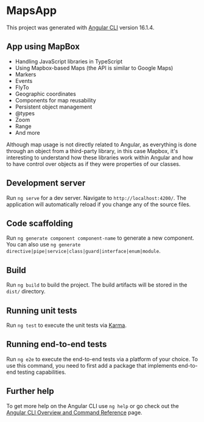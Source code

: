 # MapsApp

This project was generated with [Angular CLI](https://github.com/angular/angular-cli) version 16.1.4.

## App using MapBox

- Handling JavaScript libraries in TypeScript
- Using Mapbox-based Maps (the API is similar to Google Maps)
- Markers
- Events
- FlyTo
- Geographic coordinates
- Components for map reusability
- Persistent object management
- @types
- Zoom
- Range
- And more

Although map usage is not directly related to Angular, as everything is done through an object from a third-party library, in this case Mapbox, it's interesting to understand how these libraries work within Angular and how to have control over objects as if they were properties of our classes.

## Development server

Run `ng serve` for a dev server. Navigate to `http://localhost:4200/`. The application will automatically reload if you change any of the source files.

## Code scaffolding

Run `ng generate component component-name` to generate a new component. You can also use `ng generate directive|pipe|service|class|guard|interface|enum|module`.

## Build

Run `ng build` to build the project. The build artifacts will be stored in the `dist/` directory.

## Running unit tests

Run `ng test` to execute the unit tests via [Karma](https://karma-runner.github.io).

## Running end-to-end tests

Run `ng e2e` to execute the end-to-end tests via a platform of your choice. To use this command, you need to first add a package that implements end-to-end testing capabilities.

## Further help

To get more help on the Angular CLI use `ng help` or go check out the [Angular CLI Overview and Command Reference](https://angular.io/cli) page.
